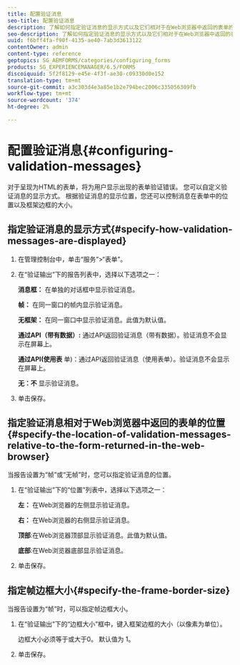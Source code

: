 ```yaml
---
title: 配置验证消息
seo-title: 配置验证消息
description: 了解如何指定验证消息的显示方式以及它们相对于在Web浏览器中返回的表单的位置。
seo-description: 了解如何指定验证消息的显示方式以及它们相对于在Web浏览器中返回的表单的位置。
uuid: f6bff4fa-f90f-4135-ae40-7ab3d3613122
contentOwner: admin
content-type: reference
geptopics: SG_AEMFORMS/categories/configuring_forms
products: SG_EXPERIENCEMANAGER/6.5/FORMS
discoiquuid: 5f2f8129-e45e-4f3f-ae30-c09330d0e152
translation-type: tm+mt
source-git-commit: a3c303d4e3a85e1b2e794bec2006c335056309fb
workflow-type: tm+mt
source-wordcount: '374'
ht-degree: 2%

---
```



# 配置验证消息{#configuring-validation-messages}

对于呈现为HTML的表单，将为用户显示出现的表单验证错误。 您可以自定义验证消息的显示方式。 根据验证消息的显示位置，您还可以控制消息在表单中的位置以及框架边框的大小。

## 指定验证消息的显示方式{#specify-how-validation-messages-are-displayed}

1. 在管理控制台中，单击“服务”>“表单”。
1. 在“验证输出”下的报告列表中，选择以下选项之一：

   **消息框：** 在单独的对话框中显示验证消息。

   **帧：** 在同一窗口的帧内显示验证消息。

   **无框架：** 在同一窗口中显示验证消息。此值为默认值。

   **通过API（带有数据）:** 通过API返回验证消息（带有数据）。验证消息不会显示在屏幕上。

   **通过API(使用表** 单)：通过API返回验证消息（使用表单）。验证消息不会显示在屏幕上。

   **无：不** 显示验证消息。

1. 单击保存。

## 指定验证消息相对于Web浏览器中返回的表单的位置{#specify-the-location-of-validation-messages-relative-to-the-form-returned-in-the-web-browser}

当报告设置为“帧”或“无帧”时，您可以指定验证消息的位置。

1. 在“验证输出”下的“位置”列表中，选择以下选项之一：

   **左：** 在Web浏览器的左侧显示验证消息。

   **右：** 在Web浏览器的右侧显示验证消息。

   **顶部**:在Web浏览器顶部显示验证消息。此值为默认值。

   **底部**:在Web浏览器底部显示验证消息。

1. 单击保存。

## 指定帧边框大小{#specify-the-frame-border-size}

当报告设置为“帧”时，可以指定帧边框大小。

1. 在“验证输出”下的“边框大小”框中，键入框架边框的大小（以像素为单位）。

   边框大小必须等于或大于0。 默认值为 1。

1. 单击保存。

